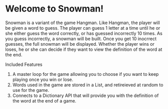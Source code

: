 # Welcome to Snowman!

Snowman is a variant of the game Hangman. Like Hangman, the player will be given a word to guess. The player can guess 1 letter at a time until he or she either guess the word correctly, or has guessed incorrectly 10 times. As you guess incorrectly, a snowman will be built. Once you get 10 inocrrect guesses, the full snowman will be displayed. Whether the player wins or loses, he or she can decide if they want to view the definition of the word at the end.  

Included Features
1. A master loop for the game allowing you to choose if you want to keep playing once you win or lose. 
2. Words used in the game are stored in a List, and retireieved at random to use for the game.
3. Connects to a Dictionary API that will provide you with the definition of the word at the end of a game. 

